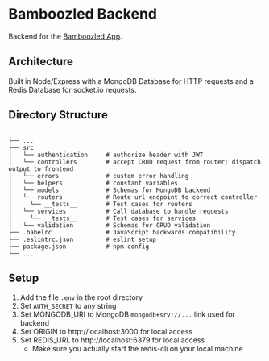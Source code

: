 # Bamboozled Backend

Backend for the [Bamboozled App](https://github.com/eric-lu-VT/bamboozled-app).

## Architecture

Built in Node/Express with a MongoDB Database for HTTP requests and a Redis Database for socket.io requests.

## Directory Structure
    .
    ├── ...         
    ├── src                    
    |   └── authentication     # authorize header with JWT
    │   └── controllers        # accept CRUD request from router; dispatch output to frontend
    │   └── errors             # custom error handling
    │   └── helpers            # constant variables
    |   └── models             # Schemas for MongoDB backend
    │   └── routers            # Route url endpoint to correct controller
    |     └── __tests__        # Test cases for routers
    │   └── services           # Call database to handle requests
    |     └── __tests__        # Test cases for services
    |   └── validation         # Schemas for CRUD validation
    ├── .babelrc               # JavaScript backwards compatibility
    ├── .eslintrc.json         # eslint setup
    ├── package.json           # npm config
    └── ...

## Setup

1. Add the file `.env` in the root directory
2. Set `AUTH_SECRET` to any string
3. Set MONGODB_URI to MongoDB `mongodb+srv://...` link used for backend
4. Set ORIGIN to http://localhost:3000 for local access
5. Set REDIS_URL to http://localhost:6379 for local access
   - Make sure you actually start the redis-cli on your local machine
